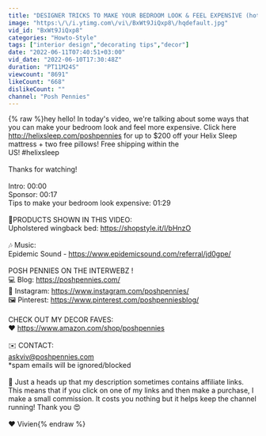 ```yaml
---
title: "DESIGNER TRICKS TO MAKE YOUR BEDROOM LOOK & FEEL EXPENSIVE (hotel vibes✨)"
image: "https:\/\/i.ytimg.com\/vi\/BxWt9JiQxp8\/hqdefault.jpg"
vid_id: "BxWt9JiQxp8"
categories: "Howto-Style"
tags: ["interior design","decorating tips","decor"]
date: "2022-06-11T07:40:51+03:00"
vid_date: "2022-06-10T17:30:48Z"
duration: "PT11M24S"
viewcount: "8691"
likeCount: "668"
dislikeCount: ""
channel: "Posh Pennies"
---
```

{% raw %}hey hello! In today's video, we're talking about some ways that you can make your bedroom look and feel more expensive. Click here <a rel="nofollow" target="blank" href="http://helixsleep.com/poshpennies">http://helixsleep.com/poshpennies</a> for up to $200 off your Helix Sleep mattress + two free pillows! Free shipping within the<br />US! #helixsleep<br /><br />Thanks for watching!<br /><br />Intro: 00:00<br />Sponsor: 00:17<br />Tips to make your bedroom look expensive: 01:29<br /><br />🛒PRODUCTS SHOWN IN THIS VIDEO:<br />Upholstered wingback bed: <a rel="nofollow" target="blank" href="https://shopstyle.it/l/bHnzO">https://shopstyle.it/l/bHnzO</a><br /><br />🎶 Music: <br />Epidemic Sound - <a rel="nofollow" target="blank" href="https://www.epidemicsound.com/referral/jd0gpe/">https://www.epidemicsound.com/referral/jd0gpe/</a><br /><br />POSH PENNIES ON THE INTERWEBZ !<br />💻 Blog: <a rel="nofollow" target="blank" href="https://poshpennies.com/">https://poshpennies.com/</a><br />📲 Instagram: <a rel="nofollow" target="blank" href="https://www.instagram.com/poshpennies/">https://www.instagram.com/poshpennies/</a><br />🖼️ Pinterest: <a rel="nofollow" target="blank" href="https://www.pinterest.com/poshpenniesblog/">https://www.pinterest.com/poshpenniesblog/</a><br /><br />CHECK OUT MY DECOR FAVES:<br />❤️ <a rel="nofollow" target="blank" href="https://www.amazon.com/shop/poshpennies">https://www.amazon.com/shop/poshpennies</a> <br /><br />✉️ CONTACT:<br />askviv@poshpennies.com<br />*spam emails will be ignored/blocked <br /><br />👀 Just a heads up that my description sometimes contains affiliate links. This means that if you click on one of my links and then make a purchase, I make a small commission. It costs you nothing but it helps keep the channel running! Thank you 😍<br /><br />♥ Vivien{% endraw %}
